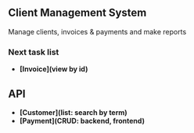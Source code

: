 ## Client Management System

Manage clients, invoices & payments and make reports

### Next task list

- **[Invoice](view by id)**

## API

- **[Customer](list: search by term)**
- **[Payment](CRUD: backend, frontend)**
